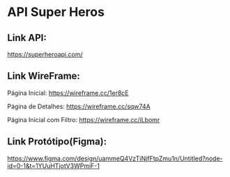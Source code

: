 # API Super Heros

## Link API:
https://superheroapi.com/

## Link WireFrame: 
Página Inicial: https://wireframe.cc/1er8cE

Página de Detalhes: https://wireframe.cc/sqw74A

Página Inicial com Filtro: https://wireframe.cc/iLbomr

## Link Protótipo(Figma):
https://www.figma.com/design/uammeQ4VzTiNjfFtpZmu1n/Untitled?node-id=0-1&t=1YUuHTjotV3WPmiF-1